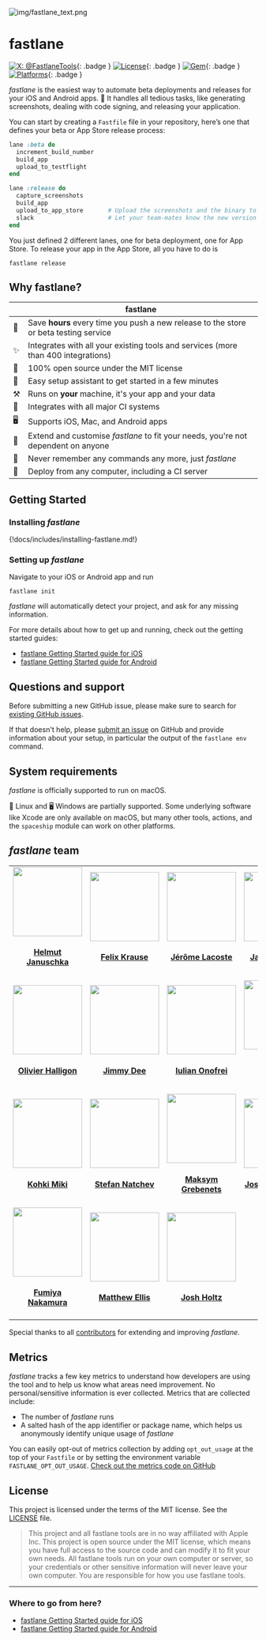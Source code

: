 ![img/fastlane_text.png](img/fastlane_text.png)

fastlane
============

[![X: @FastlaneTools](https://img.shields.io/badge/contact-@FastlaneTools-blue.svg?style=flat)](https://x.com/FastlaneTools){: .badge }
[![License](https://img.shields.io/badge/license-MIT-green.svg?style=flat)](https://github.com/fastlane/fastlane/blob/master/LICENSE){: .badge }
[![Gem](https://img.shields.io/gem/v/fastlane.svg?style=flat)](https://rubygems.org/gems/fastlane){: .badge }
[![Platforms](https://img.shields.io/badge/os-macos%20--%20linux%20--%20windows-blue?style=flat)](#){: .badge }

_fastlane_ is the easiest way to automate beta deployments and releases for your iOS and Android apps. 🚀 It handles all tedious tasks, like generating screenshots, dealing with code signing, and releasing your application.

You can start by creating a `Fastfile` file in your repository, here’s one that defines your beta or App Store release process:

```ruby
lane :beta do
  increment_build_number
  build_app
  upload_to_testflight
end

lane :release do
  capture_screenshots
  build_app
  upload_to_app_store       # Upload the screenshots and the binary to iTunes
  slack                     # Let your team-mates know the new version is live
end
```

You just defined 2 different lanes, one for beta deployment, one for App Store. To release your app in the App Store, all you have to do is

```no-highlight
fastlane release
```

## Why fastlane?

|              | fastlane
-------------- | ----------
🚀 | Save **hours** every time you push a new release to the store or beta testing service
✨ | Integrates with all your existing tools and services (more than 400 integrations)
📖 | 100% open source under the MIT license
🎩 | Easy setup assistant to get started in a few minutes
⚒ | Runs on **your** machine, it's your app and your data
👻 | Integrates with all major CI systems
🖥 | Supports iOS, Mac, and Android apps
🔧 | Extend and customise _fastlane_ to fit your needs, you're not dependent on anyone
💭 | Never remember any commands any more, just _fastlane_
🚢 | Deploy from any computer, including a CI server

## Getting Started

### Installing _fastlane_

{!docs/includes/installing-fastlane.md!}

### Setting up _fastlane_

Navigate to your iOS or Android app and run

```no-highlight
fastlane init
```

_fastlane_ will automatically detect your project, and ask for any missing information.

For more details about how to get up and running, check out the getting started guides:

- [fastlane Getting Started guide for iOS](getting-started/ios/setup.md)
- [fastlane Getting Started guide for Android](getting-started/android/setup.md)

## Questions and support

Before submitting a new GitHub issue, please make sure to search for [existing GitHub issues](https://github.com/fastlane/fastlane/issues).

If that doesn't help, please [submit an issue](https://github.com/fastlane/fastlane/issues) on GitHub and provide information about your setup, in particular the output of the `fastlane env` command.

## System requirements

_fastlane_ is officially supported to run on macOS.

🐧 Linux and 🖥️ Windows are partially supported. Some underlying software like Xcode are only available on macOS, but many other tools, actions, and the `spaceship` module can work on other platforms.

## _fastlane_ team

<table>
<tr>
<td>
<a href='https://x.com/hjanuschka'><img src='https://github.com/hjanuschka.png?size=200' width=140></a>
<h4 align='center'><a href='https://x.com/hjanuschka'>Helmut Januschka</a></h4>
</td>
<td>
<a href='https://x.com/KrauseFx'><img src='https://github.com/KrauseFx.png?size=200' width=140></a>
<h4 align='center'><a href='https://x.com/KrauseFx'>Felix Krause</a></h4>
</td>
<td>
<a href='https://x.com/lacostej'><img src='https://github.com/lacostej.png?size=200' width=140></a>
<h4 align='center'><a href='https://x.com/lacostej'>Jérôme Lacoste</a></h4>
</td>
<td>
<a href='https://x.com/Sujan'><img src='https://github.com/janpio.png?size=200' width=140></a>
<h4 align='center'><a href='https://x.com/Sujan'>Jan Piotrowski</a></h4>
</td>
<td>
<a href='https://x.com/lmirosevic'><img src='https://github.com/lmirosevic.png?size=200' width=140></a>
<h4 align='center'><a href='https://x.com/lmirosevic'>Luka Mirosevic</a></h4>
</td>
</tr>
<tr>
<td>
<a href='https://x.com/aligatr'><img src='https://github.com/AliSoftware.png?size=200' width=140></a>
<h4 align='center'><a href='https://x.com/aligatr'>Olivier Halligon</a></h4>
</td>
<td>
<a href='#'><img src='https://github.com/jdee.png?size=200' width=140></a>
<h4 align='center'><a href='#'>Jimmy Dee</a></h4>
</td>
<td>
<a href='https://x.com/Revolt666'><img src='https://github.com/revolter.png?size=200' width=140></a>
<h4 align='center'><a href='https://x.com/Revolt666'>Iulian Onofrei</a></h4>
</td>
<td>
<a href='https://x.com/DanToml'><img src='https://github.com/DanToml.png?size=200' width=140></a>
<h4 align='center'><a href='https://x.com/DanToml'>Danielle Tomlinson</a></h4>
</td>
<td>
<a href='https://x.com/getaaron'><img src='https://github.com/getaaron.png?size=200' width=140></a>
<h4 align='center'><a href='https://x.com/getaaron'>Aaron Brager</a></h4>
</td>
</tr>
<tr>
<td>
<a href='https://x.com/giginet'><img src='https://github.com/giginet.png?size=200' width=140></a>
<h4 align='center'><a href='https://x.com/giginet'>Kohki Miki</a></h4>
</td>
<td>
<a href='https://x.com/snatchev'><img src='https://github.com/snatchev.png?size=200' width=140></a>
<h4 align='center'><a href='https://x.com/snatchev'>Stefan Natchev</a></h4>
</td>
<td>
<a href='https://x.com/mgrebenets'><img src='https://github.com/mgrebenets.png?size=200' width=140></a>
<h4 align='center'><a href='https://x.com/mgrebenets'>Maksym Grebenets</a></h4>
</td>
<td>
<a href='https://x.com/taquitos'><img src='https://github.com/taquitos.png?size=200' width=140></a>
<h4 align='center'><a href='https://x.com/taquitos'>Joshua Liebowitz</a></h4>
</td>
<td>
<a href='https://x.com/acrooow'><img src='https://github.com/milch.png?size=200' width=140></a>
<h4 align='center'><a href='https://x.com/acrooow'>Manu Wallner</a></h4>
</td>
</tr>
<tr>
<td>
<a href='https://x.com/nafu003'><img src='https://github.com/nafu.png?size=200' width=140></a>
<h4 align='center'><a href='https://x.com/nafu003'>Fumiya Nakamura</a></h4>
</td>
<td>
<a href='https://x.com/mellis1995'><img src='https://github.com/matthewellis.png?size=200' width=140></a>
<h4 align='center'><a href='https://x.com/mellis1995'>Matthew Ellis</a></h4>
</td>
<td>
<a href='https://x.com/joshdholtz'><img src='https://github.com/joshdholtz.png?size=200' width=140></a>
<h4 align='center'><a href='https://x.com/joshdholtz'>Josh Holtz</a></h4>
</td>
</table>

Special thanks to all [contributors](https://github.com/fastlane/fastlane/graphs/contributors) for extending and improving _fastlane_.

## Metrics
 
_fastlane_ tracks a few key metrics to understand how developers are using the tool and to help us know what areas need improvement. No personal/sensitive information is ever collected. Metrics that are collected include: 
 
* The number of _fastlane_ runs
* A salted hash of the app identifier or package name, which helps us anonymously identify unique usage of _fastlane_
 
You can easily opt-out of metrics collection by adding `opt_out_usage` at the top of your `Fastfile` or by setting the environment variable `FASTLANE_OPT_OUT_USAGE`. [Check out the metrics code on GitHub](https://github.com/fastlane/fastlane/tree/master/fastlane_core/lib/fastlane_core/analytics)

## License

This project is licensed under the terms of the MIT license. See the [LICENSE](https://github.com/fastlane/fastlane/blob/master/LICENSE) file.

> This project and all fastlane tools are in no way affiliated with Apple Inc. This project is open source under the MIT license, which means you have full access to the source code and can modify it to fit your own needs. All fastlane tools run on your own computer or server, so your credentials or other sensitive information will never leave your own computer. You are responsible for how you use fastlane tools.

----
### Where to go from here?
- [fastlane Getting Started guide for iOS](getting-started/ios/setup.md)
- [fastlane Getting Started guide for Android](getting-started/android/setup.md)
